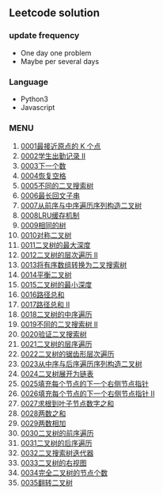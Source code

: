 ## Leetcode solution

### update frequency
- One day one problem
- Maybe per several days

### Language
- Python3
- Javascript

### MENU
1. [0001最接近原点的 K 个点](https://leetcode-cn.com/problems/k-closest-points-to-origin/)
2. [0002学生出勤记录 II](https://leetcode-cn.com/problems/student-attendance-record-ii/)
3. [0003下一个数](https://leetcode-cn.com/problems/closed-number-lcci/)
4. [0004恢复空格](https://leetcode-cn.com/problems/re-space-lcci/)
5. [0005不同的二叉搜索树](https://leetcode-cn.com/problems/unique-binary-search-trees/)
6. [0006最长回文子串](https://leetcode-cn.com/problems/longest-palindromic-substring/)
7. [0007从前序与中序遍历序列构造二叉树](https://leetcode-cn.com/problems/construct-binary-tree-from-preorder-and-inorder-traversal/)
8. [0008LRU缓存机制](https://leetcode-cn.com/problems/lru-cache/)
9. [0009相同的树](https://leetcode-cn.com/problems/same-tree/)
10. [0010对称二叉树](https://leetcode-cn.com/problems/symmetric-tree/)
11. [0011二叉树的最大深度](https://leetcode-cn.com/problems/maximum-depth-of-binary-tree/)
12. [0012二叉树的层次遍历 II](https://leetcode-cn.com/problems/binary-tree-level-order-traversal-ii/)
13. [0013将有序数组转换为二叉搜索树](https://leetcode-cn.com/problems/convert-sorted-array-to-binary-search-tree/)
14. [0014平衡二叉树](https://leetcode-cn.com/problems/balanced-binary-tree/)
15. [0015二叉树的最小深度](https://leetcode-cn.com/problems/minimum-depth-of-binary-tree/)
16. [0016路径总和](https://leetcode-cn.com/problems/path-sum/)
17. [0017路径总和 II](https://leetcode-cn.com/problems/path-sum-ii/)
18. [0018二叉树的中序遍历](https://leetcode-cn.com/problems/binary-tree-inorder-traversal/)
19. [0019不同的二叉搜索树 II](https://leetcode-cn.com/problems/unique-binary-search-trees-ii/)
20. [0020验证二叉搜索树](https://leetcode-cn.com/problems/validate-binary-search-tree/)
21. [0021二叉树的层序遍历](https://leetcode-cn.com/problems/binary-tree-level-order-traversal/)
22. [0022二叉树的锯齿形层次遍历](https://leetcode-cn.com/problems/binary-tree-zigzag-level-order-traversal/)
23. [0023从中序与后序遍历序列构造二叉树](https://leetcode-cn.com/problems/construct-binary-tree-from-inorder-and-postorder-traversal/)
24. [0024二叉树展开为链表](https://leetcode-cn.com/problems/flatten-binary-tree-to-linked-list/)
25. [0025填充每个节点的下一个右侧节点指针](https://leetcode-cn.com/problems/populating-next-right-pointers-in-each-node/)
26. [0026填充每个节点的下一个右侧节点指针 II](https://leetcode-cn.com/problems/populating-next-right-pointers-in-each-node-ii/)
27. [0027求根到叶子节点数字之和](https://leetcode-cn.com/problems/sum-root-to-leaf-numbers/)
28. [0028两数之和](https://leetcode-cn.com/problems/two-sum/)
29. [0029两数相加](https://leetcode-cn.com/problems/add-two-numbers/)
30. [0030二叉树的前序遍历](https://leetcode-cn.com/problems/binary-tree-preorder-traversal/)
31. [0031二叉树的后序遍历](https://leetcode-cn.com/problems/binary-tree-postorder-traversal/)
32. [0032二叉搜索树迭代器](https://leetcode-cn.com/problems/binary-search-tree-iterator/)
33. [0033二叉树的右视图](https://leetcode-cn.com/problems/binary-tree-right-side-view/)
34. [0034完全二叉树的节点个数](https://leetcode-cn.com/problems/count-complete-tree-nodes/)
35. [0035翻转二叉树](https://leetcode-cn.com/problems/invert-binary-tree/)
